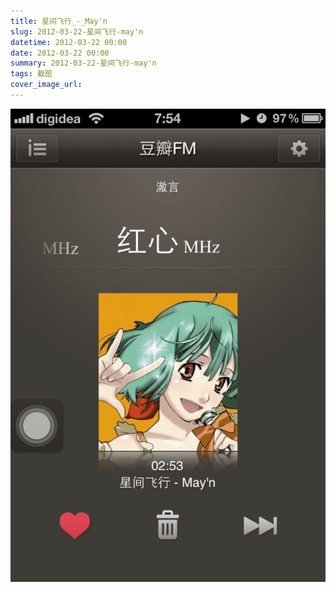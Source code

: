 ```yaml
---
title: 星间飞行_-_May'n
slug: 2012-03-22-星间飞行-may'n
datetime: 2012-03-22 00:00
date: 2012-03-22 00:00
summary: 2012-03-22-星间飞行-may'n
tags: 截图
cover_image_url: 
---
```

![56415-g6xc6wam15a.png](../assets/2020/09/261412149.png)